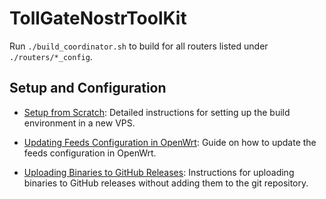 
# TollGateNostrToolKit

Run `./build_coordinator.sh` to build for all routers listed under `./routers/*_config`.

## Setup and Configuration

- [Setup from Scratch](setup_from_scratch.md): Detailed instructions for setting up the build environment in a new VPS.

- [Updating Feeds Configuration in OpenWrt](updating_feeds_conf_in_openwrt.md): Guide on how to update the feeds configuration in OpenWrt.

- [Uploading Binaries to GitHub Releases](upload_binaries_to_github.md): Instructions for uploading binaries to GitHub releases without adding them to the git repository.
